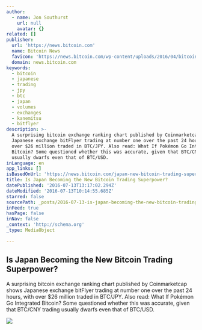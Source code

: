 ```yaml
---
author:
  - name: Jon Southurst
    url: null
    avatar: {}
related: []
publisher:
  url: 'https://news.bitcoin.com'
  name: Bitcoin News
  favicon: 'https://news.bitcoin.com/wp-content/uploads/2016/04/bitcoin_fav.png'
  domain: news.bitcoin.com
keywords:
  - bitcoin
  - japanese
  - trading
  - jpy
  - btc
  - japan
  - volumes
  - exchanges
  - kanemitsu
  - bitflyer
description: >-
  A surprising bitcoin exchange ranking chart published by Coinmarketcap shows
  Japanese exchange bitFlyer trading at number one over the past 24 hours, with
  over $26 million traded in BTC/JPY. Also read: What If Pokémon Go Integrated
  Bitcoin? Some questioned whether this was accurate, given that BTC/CNY trading
  usually dwarfs even that of BTC/USD.
inLanguage: en
app_links: []
isBasedOnUrl: 'https://news.bitcoin.com/japan-new-bitcoin-trading-superpower/'
title: Is Japan Becoming the New Bitcoin Trading Superpower?
datePublished: '2016-07-13T13:17:02.294Z'
dateModified: '2016-07-13T10:14:55.685Z'
starred: false
sourcePath: _posts/2016-07-13-is-japan-becoming-the-new-bitcoin-trading-superpower.md
inFeed: true
hasPage: false
inNav: false
_context: 'http://schema.org'
_type: MediaObject

---
```

<article style=""><h1>Is Japan Becoming the New Bitcoin Trading Superpower?</h1><p>A surprising bitcoin exchange ranking chart published by Coinmarketcap shows Japanese exchange bitFlyer trading at number one over the past 24 hours, with over $26 million traded in BTC/JPY. Also read: What If Pokémon Go Integrated Bitcoin? Some questioned whether this was accurate, given that BTC/CNY trading usually dwarfs even that of BTC/USD.</p><img src="https://news.bitcoin.com/wp-content/uploads/2016/07/Tokyo-Tower.jpeg" /></article>